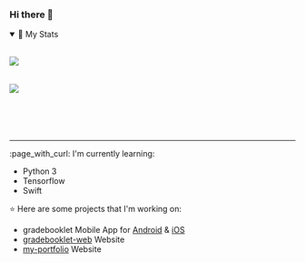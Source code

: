 ### Hi there 👋

<details open>
    <summary>🧮 My Stats</summary>
    <br>
<p>
    <a href="https://github.com/anuraghazra/github-readme-stats">
        <img align="left"
            src="https://github-readme-stats.vercel.app/api?username=luca-bruegger&include_all_commits&hide=stars&count_private=true&show_icons=true&exclude_repo=committ&line_height=28&include_all_commits&custom_title=My Github Stats 🚧"/>
    </a>
    </p>
    <br>
    <br>
    <p>
    <a href="https://github.com/anuraghazra/github-readme-stats">
        <img align="left"
            src="https://github-readme-stats.vercel.app/api/top-langs/?username=luca-bruegger&hide_total_stars=true&layout=compact&langs_count=10&custom_title=Top Language Stats 📚" />
    </a>
    </p>
</details>
</p>
<br>
<br>
<br>
<br>
<br>
<hr>
<p>
:page_with_curl: I'm currently learning:

- Python 3
- Tensorflow
- Swift

:star: Here are some projects that I'm working on:

- gradebooklet Mobile App for [Android](https://play.google.com/store/apps/details?id=ch.lucabruegger.gradebooklet&hl=de_CH&gl=US) & [iOS](https://apps.apple.com/ch/app/gradebooklet/id1519216147)
- [gradebooklet-web](https://gradebooklet.com/) Website
- [my-portfolio](https://lucabruegger.ch/) Website
